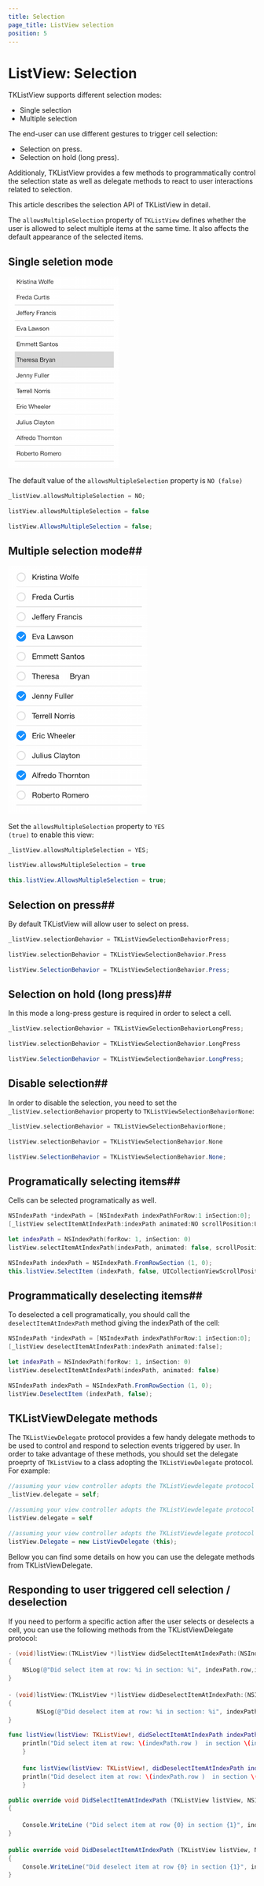 ```yaml
---
title: Selection
page_title: ListView selection
position: 5
---
```


# ListView: Selection

TKListView supports different selection modes:

- Single selection
- Multiple selection

The end-user can use different gestures to trigger cell selection:

- Selection on press.
- Selection on hold (long press).

Additionaly, TKListView provides a few methods to programmatically control the selection state as well as delegate methods to react to user interactions related to selection.

This article describes the selection API of TKListView in detail.

The <code>allowsMultipleSelection</code> property of <code>TKListView</code> defines whether the user is allowed to select multiple items at the same time. It also affects the default appearance of the selected items.

## Single seletion mode ##

<img src="../images/listview-selection001.png"/>

The default value of the <code>allowsMultipleSelection</code> property is <code>NO (false)</code> 

```Objective-C
_listView.allowsMultipleSelection = NO;
```
```Swift
listView.allowsMultipleSelection = false
```
```C#
listView.AllowsMultipleSelection = false;
```

## Multiple selection mode##

<img src="../images/listview-selection002.png"/>

Set the <code>allowsMultipleSelection</code> property to <code>YES (true)</code> to enable this view:

```Objective-C
_listView.allowsMultipleSelection = YES;
```
```Swift
listView.allowsMultipleSelection = true	
```
```C#
this.listView.AllowsMultipleSelection = true;
```

## Selection on press##

By default TKListView will allow user to select on press.

```Objective-C
_listView.selectionBehavior = TKListViewSelectionBehaviorPress;
```
```Swift
listView.selectionBehavior = TKListViewSelectionBehavior.Press
```
```C#
listView.SelectionBehavior = TKListViewSelectionBehavior.Press;
```

## Selection on hold (long press)##

In this mode a long-press gesture is required in order to select a cell.

```Objective-C
_listView.selectionBehavior = TKListViewSelectionBehaviorLongPress;
```
```Swift
listView.selectionBehavior = TKListViewSelectionBehavior.LongPress
```
```C#
listView.SelectionBehavior = TKListViewSelectionBehavior.LongPress;
```
## Disable selection##

In order to disable the selection, you need to set the <code>_listView.selectionBehavior</code> property to <code>TKListViewSelectionBehaviorNone</code>:
```Objective-C
_listView.selectionBehavior = TKListViewSelectionBehaviorNone;
```
```Swift
listView.selectionBehavior = TKListViewSelectionBehavior.None
```
```C#
listView.SelectionBehavior = TKListViewSelectionBehavior.None;
```
## Programatically selecting items##

Cells can be selected programatically as well.

```Objective-C
NSIndexPath *indexPath = [NSIndexPath indexPathForRow:1 inSection:0];
[_listView selectItemAtIndexPath:indexPath animated:NO scrollPosition:UICollectionViewScrollPositionNone];
```
```Swift
let indexPath = NSIndexPath(forRow: 1, inSection: 0)
listView.selectItemAtIndexPath(indexPath, animated: false, scrollPosition: UICollectionViewScrollPosition.None)
```
```C#
NSIndexPath indexPath = NSIndexPath.FromRowSection (1, 0);
this.listView.SelectItem (indexPath, false, UICollectionViewScrollPosition.None);
```
## Programmatically deselecting items##

To deselected a cell programatically, you should call the <code>deselectItemAtIndexPath</code> method giving the indexPath of the cell:

```Objective-C
NSIndexPath *indexPath = [NSIndexPath indexPathForRow:1 inSection:0];
[_listView deselectItemAtIndexPath:indexPath animated:false];
```
```Swift
let indexPath = NSIndexPath(forRow: 1, inSection: 0)
listView.deselectItemAtIndexPath(indexPath, animated: false)
```
```C#
NSIndexPath indexPath = NSIndexPath.FromRowSection (1, 0);
listView.DeselectItem (indexPath, false);
```

## TKListViewDelegate methods

The <code>TKListViewDelegate</code> protocol provides a few handy delegate methods to be used to control and respond to selection events triggered by user. In order to take advantage of these methods, you should set the delegate proeprty of <code>TKListView</code> to a class adopting the <code>TKListViewDelegate</code> protocol. For example:

```Objective-C
//assuming your view controller adopts the TKListViewdelegate protocol
_listView.delegate = self;
```
```Swift
//assuming your view controller adopts the TKListViewdelegate protocol
listView.delegate = self
```
```C#
//assuming your view controller adopts the TKListViewdelegate protocol
listView.Delegate = new ListViewDelegate (this);
```
Bellow you can find some details on how you can use the delegate methods from TKListViewDelegate.

## Responding to user triggered cell selection / deselection

If you need to perform a specific action after the user selects or deselects a cell, you can use the following methods from the TKListViewDelegate protocol:

```Objective-C
- (void)listView:(TKListView *)listView didSelectItemAtIndexPath:(NSIndexPath *)indexPath
{
    NSLog(@"Did select item at row: %i in section: %i", indexPath.row,indexPath.section);
}

- (void)listView:(TKListView *)listView didDeselectItemAtIndexPath:(NSIndexPath *)indexPath
{
        NSLog(@"Did deselect item at row: %i in section: %i", indexPath.row,indexPath.section);
}
```
```Swift
func listView(listView: TKListView!, didSelectItemAtIndexPath indexPath: NSIndexPath!) {
	println("Did select item at row: \(indexPath.row )  in section \(indexPath.section)")
	}
    
    func listView(listView: TKListView!, didDeselectItemAtIndexPath indexPath: NSIndexPath!){
    println("Did deselect item at row: \(indexPath.row )  in section \(indexPath.section)")
    }
```
```C#
public override void DidSelectItemAtIndexPath (TKListView listView, NSIndexPath indexPath)
{
				
	Console.WriteLine ("Did select item at row {0} in section {1}", indexPath.Row, indexPath.Section);
}

public override void DidDeselectItemAtIndexPath (TKListView listView, NSIndexPath indexPath)
{
	Console.WriteLine("Did deselect item at row {0} in section {1}", indexPath.Row, indexPath.Section);
}
```